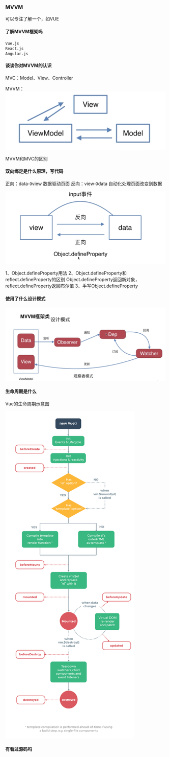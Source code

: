 ### MVVM

可以专注了解一个，如VUE

#### 了解MVVM框架吗

    Vue.js
    React.js
    Angular.js

#### 谈谈你对MVVM的认识

MVC：Model、View、Controller

MVVM：
![mvvm](img/mvvm-1.png)

MVVM和MVC的区别

#### 双向绑定是什么原理，写代码

正向：data-》view 数据驱动页面
反向：view-》data 自动化处理页面改变到数据

![mvvm2](img/mvvm-2.png)

1、Object.defineProperty用法
2、Object.defineProperty和reflect.defineProperty的区别
    Object.defineProperty返回新对象，reflect.defineProperty返回布尔值
3、手写Object.defineProperty

#### 使用了什么设计模式

![mvvm3](img/mvvm-3.png)

#### 生命周期是什么

Vue的生命周期示意图

![vuelifecycle](img/vuelifecycle.png)

#### 有看过源码吗